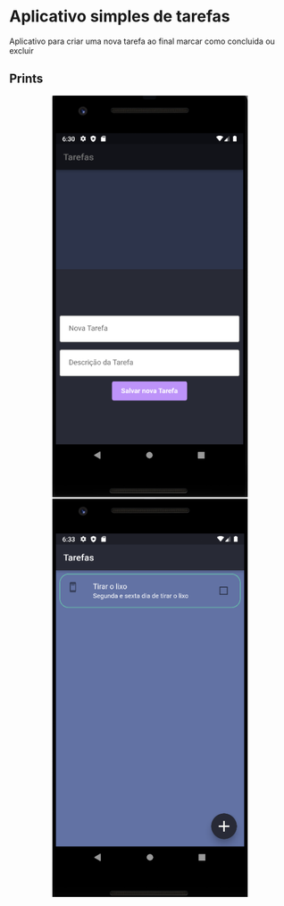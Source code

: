 # Aplicativo simples de tarefas

Aplicativo para criar uma nova tarefa ao final marcar como concluida ou excluir 

## Prints
<p align="center">
  <img src="https://github.com/leandroSalamaia/AppTarefas/blob/master/prints/001.png" width="350" title="hover text">
  <img src="https://github.com/leandroSalamaia/AppTarefas/blob/master/prints/002.png" width="350" alt="accessibility text">
</p>

